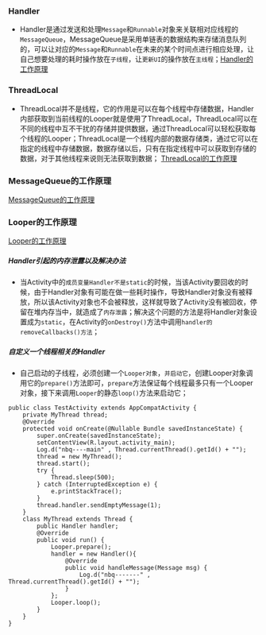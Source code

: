 ### Handler
+ Handler是通过发送和处理`Message`和`Runnable`对象来关联相对应线程的`MessageQueue`，MessageQueue是采用单链表的数据结构来存储消息队列的，可以让对应的`Message`和`Runnable`在未来的某个时间点进行相应处理，让自己想要处理的耗时操作放在`子线程`，让`更新UI`的操作放在`主线程`；[Handler的工作原理](https://github.com/ningbaoqi/Handler/commit/459794e5e84829c9454ff59d755e20df28edd91b)
### ThreadLocal
+ ThreadLocal并不是线程，它的作用是可以在每个线程中存储数据，Handler内部获取到当前线程的Looper就是使用了ThreadLocal，ThreadLocal可以在不同的线程中互不干扰的存储并提供数据，通过ThreadLocal可以轻松获取每个线程的Looper；ThreadLocal是一个线程内部的数据存储类，通过它可以在指定的线程中存储数据，数据存储以后，只有在指定线程中可以获取到存储的数据，对于其他线程来说则无法获取到数据；
[ThreadLocal的工作原理](https://github.com/ningbaoqi/Handler/commit/5cadf4cddb26e081a02b16caecfc251b0f523d6e)
### MessageQueue的工作原理
[MessageQueue的工作原理](https://github.com/ningbaoqi/Handler/commit/9419efcce9b2cfc63748b4b38bf6e17c2b9f6356)
### Looper的工作原理
[Looper的工作原理](https://github.com/ningbaoqi/Handler/commit/8810af5244fac2f794bfa78277d2dcc3b73a9fc1)
##### Handler引起的内存泄露以及解决办法
+ 当Activity中的`成员变量Handler不是static`的时候，当该Activity要回收的时候，由于Handler对象有可能在做一些耗时操作，导致Handler对象没有被释放，所以该Activity对象也不会被释放，这样就导致了Activity没有被回收，停留在堆内存当中，就造成了`内存泄露`；解决这个问题的方法是将Handler对象设置成为`static`，在Activity的`onDestroy()`方法中调用`handler的removeCallbacks()方法`；
##### 自定义一个线程相关的Handler
+ 自己启动的子线程，必须创建一个`Looper对象`，`并启动它`，创建Looper对象调用它的`prepare()`方法即可，`prepare`方法保证每个线程最多只有一个Looper对象，接下来调用`Looper`的静态`loop()`方法来启动它；

```
public class TestActivity extends AppCompatActivity {
    private MyThread thread;
    @Override
    protected void onCreate(@Nullable Bundle savedInstanceState) {
        super.onCreate(savedInstanceState);
        setContentView(R.layout.activity_main);
        Log.d("nbq----main" , Thread.currentThread().getId() + "");
        thread = new MyThread();
        thread.start();
        try {
            Thread.sleep(500);
        } catch (InterruptedException e) {
            e.printStackTrace();
        } 
        thread.handler.sendEmptyMessage(1);
    }    
    class MyThread extends Thread {
        public Handler handler;
        @Override
        public void run() {
            Looper.prepare();
            handler = new Handler(){
                @Override
                public void handleMessage(Message msg) {
                    Log.d("nbq-------" , Thread.currentThread().getId() + "");
                }
            };
            Looper.loop();
        }
    }
}
```
